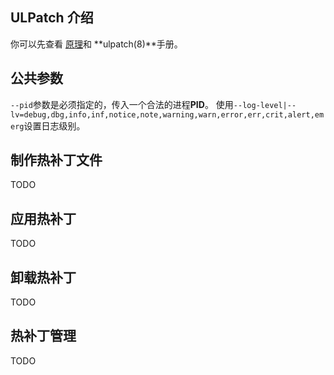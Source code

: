 
## ULPatch 介绍

你可以先查看 [原理](./THEORY.md)和 **ulpatch(8)**手册。


## 公共参数

`--pid`参数是必须指定的，传入一个合法的进程**PID**。
使用`--log-level|--lv=debug,dbg,info,inf,notice,note,warning,warn,error,err,crit,alert,emerg`设置日志级别。


## 制作热补丁文件

TODO


## 应用热补丁

TODO


## 卸载热补丁

TODO


## 热补丁管理

TODO
